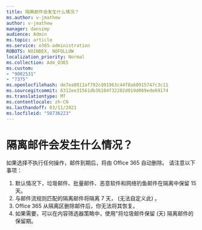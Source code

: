 ```yaml
---
title: 隔离邮件会发生什么情况？
ms.author: v-jmathew
author: v-jmathew
manager: dansimp
audience: Admin
ms.topic: article
ms.service: o365-administration
ROBOTS: NOINDEX, NOFOLLOW
localization_priority: Normal
ms.collection: Adm_O365
ms.custom:
- "9002531"
- "7375"
ms.openlocfilehash: de7ea8011af792cd01963c44f8a60915747c3c11
ms.sourcegitcommit: 6312ee31561db36104f32282d019d069ede69174
ms.translationtype: MT
ms.contentlocale: zh-CN
ms.lasthandoff: 03/11/2021
ms.locfileid: "50736223"
---
```

# <a name="what-happens-to-quarantined-messages"></a>隔离邮件会发生什么情况？

如果选择不执行任何操作，邮件到期后，将由 Office 365 自动删除。 请注意以下事项：

1. 默认情况下，垃圾邮件、批量邮件、恶意软件和网络钓鱼邮件在隔离中保留 15 天。
2. 与邮件流规则匹配的隔离邮件将隔离 7 天， (无法自定义此) 。
3. Office 365 从隔离区删除邮件后，你无法将其恢复。
4. 如果需要，可以在内容筛选器策略中，使用"将垃圾邮件保留 (天) 隔离邮件的保留期。
